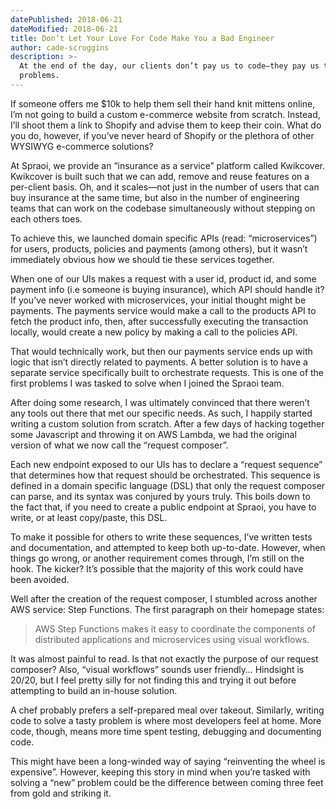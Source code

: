 ```yaml
---
datePublished: 2018-06-21
dateModified: 2018-06-21
title: Don’t Let Your Love For Code Make You a Bad Engineer
author: cade-scroggins
description: >-
  At the end of the day, our clients don’t pay us to code—they pay us to solve
  problems.
---
```


If someone offers me \$10k to help them sell their hand knit mittens online, I’m
not going to build a custom e-commerce website from scratch. Instead, I’ll shoot
them a link to Shopify and advise them to keep their coin. What do you do,
however, if you’ve never heard of Shopify or the plethora of other WYSIWYG
e-commerce solutions?

At Spraoi, we provide an “insurance as a service” platform called Kwikcover.
Kwikcover is built such that we can add, remove and reuse features on a
per-client basis. Oh, and it scales—not just in the number of users that can buy
insurance at the same time, but also in the number of engineering teams that can
work on the codebase simultaneously without stepping on each others toes.

To achieve this, we launched domain specific APIs (read: “microservices”) for
users, products, policies and payments (among others), but it wasn’t immediately
obvious how we should tie these services together.

When one of our UIs makes a request with a user id, product id, and some payment
info (i.e someone is buying insurance), which API should handle it? If you’ve
never worked with microservices, your initial thought might be payments. The
payments service would make a call to the products API to fetch the product
info, then, after successfully executing the transaction locally, would create a
new policy by making a call to the policies API.

That would technically work, but then our payments service ends up with logic
that isn’t directly related to payments. A better solution is to have a separate
service specifically built to orchestrate requests. This is one of the first
problems I was tasked to solve when I joined the Spraoi team.

After doing some research, I was ultimately convinced that there weren’t any
tools out there that met our specific needs. As such, I happily started writing
a custom solution from scratch. After a few days of hacking together some
Javascript and throwing it on AWS Lambda, we had the original version of what we
now call the “request composer”.

Each new endpoint exposed to our UIs has to declare a “request sequence” that
determines how that request should be orchestrated. This sequence is defined in
a domain specific language (DSL) that only the request composer can parse, and
its syntax was conjured by yours truly. This boils down to the fact that, if you
need to create a public endpoint at Spraoi, you have to write, or at least
copy/paste, this DSL.

To make it possible for others to write these sequences, I’ve written tests and
documentation, and attempted to keep both up-to-date. However, when things go
wrong, or another requirement comes through, I’m still on the hook. The kicker?
It’s possible that the majority of this work could have been avoided.

Well after the creation of the request composer, I stumbled across another AWS
service: Step Functions. The first paragraph on their homepage states:

> AWS Step Functions makes it easy to coordinate the components of distributed
> applications and microservices using visual workflows.

It was almost painful to read. Is that not exactly the purpose of our request
composer? Also, “visual workflows” sounds user friendly&hellip; Hindsight is
20/20, but I feel pretty silly for not finding this and trying it out before
attempting to build an in-house solution.

A chef probably prefers a self-prepared meal over takeout. Similarly, writing
code to solve a tasty problem is where most developers feel at home. More code,
though, means more time spent testing, debugging and documenting code.

This might have been a long-winded way of saying “reinventing the wheel is
expensive”. However, keeping this story in mind when you’re tasked with solving
a “new” problem could be the difference between coming three feet from gold and
striking it.

